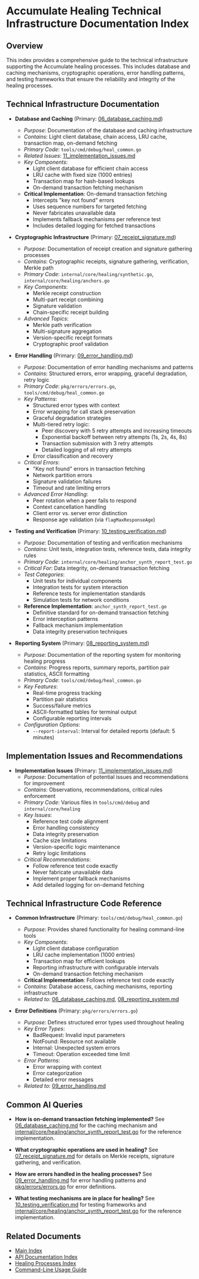 # Accumulate Healing Technical Infrastructure Documentation Index

<!-- AI-METADATA
type: index
version: 1.0
topic: healing_infrastructure
subtopics: ["database_caching", "cryptography", "error_handling", "testing"]
related_code: ["tools/cmd/debug/heal_common.go", "internal/core/healing/synthetic.go", "pkg/errors/errors.go"]
critical_rules: ["never_fabricate_data", "follow_reference_implementation"]
tags: ["healing", "infrastructure", "documentation", "index", "ai_optimized"]
-->

## Overview

This index provides a comprehensive guide to the technical infrastructure supporting the Accumulate healing processes. This includes database and caching mechanisms, cryptographic operations, error handling patterns, and testing frameworks that ensure the reliability and integrity of the healing processes.

## Technical Infrastructure Documentation

- **Database and Caching** (Primary: [06_database_caching.md](./06_database_caching.md))
  - *Purpose*: Documentation of the database and caching infrastructure
  - *Contains*: Light client database, chain access, LRU cache, transaction map, on-demand fetching
  - *Primary Code*: `tools/cmd/debug/heal_common.go`
  - *Related Issues*: [11_implementation_issues.md](./11_implementation_issues.md)
  - *Key Components*:
    - Light client database for efficient chain access
    - LRU cache with fixed size (1000 entries)
    - Transaction map for hash-based lookups
    - On-demand transaction fetching mechanism
  - **Critical Implementation**: On-demand transaction fetching
    - Intercepts "key not found" errors
    - Uses sequence numbers for targeted fetching
    - Never fabricates unavailable data
    - Implements fallback mechanisms per reference test
    - Includes detailed logging for fetched transactions

- **Cryptographic Infrastructure** (Primary: [07_receipt_signature.md](./07_receipt_signature.md))
  - *Purpose*: Documentation of receipt creation and signature gathering processes
  - *Contains*: Cryptographic receipts, signature gathering, verification, Merkle path
  - *Primary Code*: `internal/core/healing/synthetic.go`, `internal/core/healing/anchors.go`
  - *Key Components*:
    - Merkle receipt construction
    - Multi-part receipt combining
    - Signature validation
    - Chain-specific receipt building
  - *Advanced Topics*:
    - Merkle path verification
    - Multi-signature aggregation
    - Version-specific receipt formats
    - Cryptographic proof validation

- **Error Handling** (Primary: [09_error_handling.md](./09_error_handling.md))
  - *Purpose*: Documentation of error handling mechanisms and patterns
  - *Contains*: Structured errors, error wrapping, graceful degradation, retry logic
  - *Primary Code*: `pkg/errors/errors.go`, `tools/cmd/debug/heal_common.go`
  - *Key Patterns*:
    - Structured error types with context
    - Error wrapping for call stack preservation
    - Graceful degradation strategies
    - Multi-tiered retry logic:
      - Peer discovery with 5 retry attempts and increasing timeouts
      - Exponential backoff between retry attempts (1s, 2s, 4s, 8s)
      - Transaction submission with 3 retry attempts
      - Detailed logging of all retry attempts
    - Error classification and recovery
  - *Critical Errors*:
    - "Key not found" errors in transaction fetching
    - Network partition errors
    - Signature validation failures
    - Timeout and rate limiting errors
  - *Advanced Error Handling*:
    - Peer rotation when a peer fails to respond
    - Context cancellation handling
    - Client error vs. server error distinction
    - Response age validation (via `flagMaxResponseAge`)

- **Testing and Verification** (Primary: [10_testing_verification.md](./10_testing_verification.md))
  - *Purpose*: Documentation of testing and verification mechanisms
  - *Contains*: Unit tests, integration tests, reference tests, data integrity rules
  - *Primary Code*: `internal/core/healing/anchor_synth_report_test.go`
  - *Critical For*: Data integrity, on-demand transaction fetching
  - *Test Categories*:
    - Unit tests for individual components
    - Integration tests for system interaction
    - Reference tests for implementation standards
    - Simulation tests for network conditions
  - **Reference Implementation**: `anchor_synth_report_test.go`
    - Definitive standard for on-demand transaction fetching
    - Error interception patterns
    - Fallback mechanism implementation
    - Data integrity preservation techniques

- **Reporting System** (Primary: [08_reporting_system.md](./08_reporting_system.md))
  - *Purpose*: Documentation of the reporting system for monitoring healing progress
  - *Contains*: Progress reports, summary reports, partition pair statistics, ASCII formatting
  - *Primary Code*: `tools/cmd/debug/heal_common.go`
  - *Key Features*:
    - Real-time progress tracking
    - Partition pair statistics
    - Success/failure metrics
    - ASCII-formatted tables for terminal output
    - Configurable reporting intervals
  - *Configuration Options*:
    - `--report-interval`: Interval for detailed reports (default: 5 minutes)

## Implementation Issues and Recommendations

- **Implementation Issues** (Primary: [11_implementation_issues.md](./11_implementation_issues.md))
  - *Purpose*: Documentation of potential issues and recommendations for improvement
  - *Contains*: Observations, recommendations, critical rules enforcement
  - *Primary Code*: Various files in `tools/cmd/debug` and `internal/core/healing`
  - *Key Issues*:
    - Reference test code alignment
    - Error handling consistency
    - Data integrity preservation
    - Cache size limitations
    - Version-specific logic maintenance
    - Retry logic limitations
  - *Critical Recommendations*:
    - Follow reference test code exactly
    - Never fabricate unavailable data
    - Implement proper fallback mechanisms
    - Add detailed logging for on-demand fetching

## Technical Infrastructure Code Reference

- **Common Infrastructure** (Primary: `tools/cmd/debug/heal_common.go`)
  - *Purpose*: Provides shared functionality for healing command-line tools
  - *Key Components*:
    - Light client database configuration
    - LRU cache implementation (1000 entries)
    - Transaction map for efficient lookups
    - Reporting infrastructure with configurable intervals
    - On-demand transaction fetching mechanism
  - **Critical Implementation**: Follows reference test code exactly
  - *Contains*: Database access, caching mechanisms, reporting infrastructure
  - *Related to*: [06_database_caching.md](./06_database_caching.md), [08_reporting_system.md](./08_reporting_system.md)

- **Error Definitions** (Primary: `pkg/errors/errors.go`)
  - *Purpose*: Defines structured error types used throughout healing
  - *Key Error Types*:
    - BadRequest: Invalid input parameters
    - NotFound: Resource not available
    - Internal: Unexpected system errors
    - Timeout: Operation exceeded time limit
  - *Error Patterns*:
    - Error wrapping with context
    - Error categorization
    - Detailed error messages
  - *Related to*: [09_error_handling.md](./09_error_handling.md)

## Common AI Queries

- **How is on-demand transaction fetching implemented?**
  See [06_database_caching.md](./06_database_caching.md) for the caching mechanism and [internal/core/healing/anchor_synth_report_test.go](../../../internal/core/healing/anchor_synth_report_test.go) for the reference implementation.

- **What cryptographic operations are used in healing?**
  See [07_receipt_signature.md](./07_receipt_signature.md) for details on Merkle receipts, signature gathering, and verification.

- **How are errors handled in the healing processes?**
  See [09_error_handling.md](./09_error_handling.md) for error handling patterns and [pkg/errors/errors.go](../../../../../pkg/errors/errors.go) for error definitions.

- **What testing mechanisms are in place for healing?**
  See [10_testing_verification.md](./10_testing_verification.md) for testing frameworks and [internal/core/healing/anchor_synth_report_test.go](../../../internal/core/healing/anchor_synth_report_test.go) for the reference implementation.

## Related Documents

- [Main Index](./00_index.md)
- [API Documentation Index](./00a_api_index.md)
- [Healing Processes Index](./00b_healing_processes_index.md)
- [Command-Line Usage Guide](./00d_cli_usage.md)

